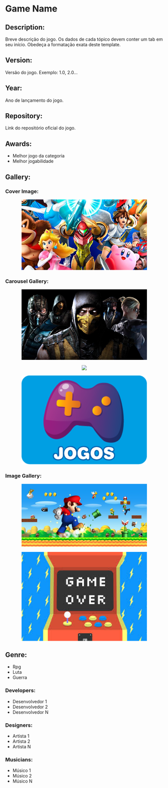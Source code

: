 # Game Name

## Description:
   Breve descrição do jogo. Os dados de cada tópico devem conter um tab em seu início. Obedeça a formatação exata deste template.

## Version:
   Versão do jogo. Exemplo: 1.0, 2.0...

## Year:
   Ano de lançamento do jogo.

## Repository:
   Link do repositório oficial do jogo.

## Awards:
   - Melhor jogo da categoria
   - Melhor jogabilidade

## Gallery:
### Cover Image:
   <p align="center"><img width="400"src="https://github.com/unbgames/game-template/blob/master/gallery_img/cover_image/game5.jpg"></p>

### Carousel Gallery:
   <p align="center"><img width="400"src="https://github.com/unbgames/game-template/blob/master/gallery_img/carousel_gallery/game2.jpeg"></p>
   <p align="center"><img width="400"src="hhttps://github.com/unbgames/game-template/blob/master/gallery_img/carousel_gallery/game3.jpg"></p>
   <p align="center"><img width="400"src="https://github.com/unbgames/game-template/blob/master/gallery_img/carousel_gallery/game4.png"></p>

### Image Gallery:
   <p align="center"><img width="400"src="https://github.com/unbgames/game-template/blob/master/gallery_img/image_gallery/game6.jpg"></p>
   <p align="center"><img width="400"src="https://github.com/unbgames/game-template/blob/master/gallery_img/image_gallery/game7.jpg"></p>

## Genre:
   - Rpg
   - Luta
   - Guerra

### Developers:
   - Desenvolvedor 1
   - Desenvolvedor 2
   - Desenvolvedor N

### Designers:
   - Artista 1
   - Artista 2
   - Artista N

### Musicians:
   - Músico 1
   - Músico 2
   - Músico N
